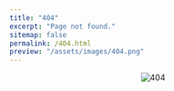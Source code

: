 ```yaml
---
title: "404"
excerpt: "Page not found."
sitemap: false
permalink: /404.html
preview: "/assets/images/404.png"
---
```


<div id="404-container" style="width:100%; white-space:nowrap; text-align:center;">
  <div id="404-image" style="float:center;">
    <img src="{{ page.preview }}" alt="404"/>
  </div>
</div>

<script type="text/javascript">
  var GOOG_FIXURL_LANG = 'en';
  var GOOG_FIXURL_SITE = '{{ site.url }}'
</script>
<script type="text/javascript"
  src="//linkhelp.clients.google.com/tbproxy/lh/wm/fixurl.js">
</script>

